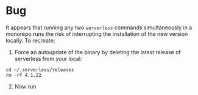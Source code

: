 # Bug

It appears that running any two `serverless` commands simultaneously in a monorepo runs the risk of interrupting the installation of the new version locally. To recreate:
1. Force an autoupdate of the binary by deleting the latest release of serverless from your local: 
```
cd ~/.serverless/releases
rm -rf 4.1.22
```
2. Now run 
